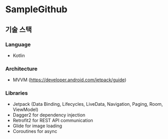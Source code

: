 # SampleGithub

## 기술 스택

### Language 
- Kotlin

### Architecture
- MVVM (https://developer.android.com/jetpack/guide)

### Libraries
- Jetpack (Data Binding, Lifecycles, LiveData, Navigation, Paging, Room, ViewModel)
- Dagger2 for dependency injection
- Retrofit2 for REST API communication
- Glide for image loading
- Coroutines for async
